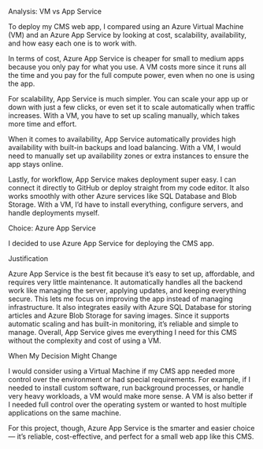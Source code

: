 Analysis: VM vs App Service

To deploy my CMS web app, I compared using an Azure Virtual Machine (VM) and an Azure App Service by looking at cost, scalability, availability, and how easy each one is to work with.

In terms of cost, Azure App Service is cheaper for small to medium apps because you only pay for what you use. A VM costs more since it runs all the time and you pay for the full compute power, even when no one is using the app.

For scalability, App Service is much simpler. You can scale your app up or down with just a few clicks, or even set it to scale automatically when traffic increases. With a VM, you have to set up scaling manually, which takes more time and effort.

When it comes to availability, App Service automatically provides high availability with built-in backups and load balancing. With a VM, I would need to manually set up availability zones or extra instances to ensure the app stays online.

Lastly, for workflow, App Service makes deployment super easy. I can connect it directly to GitHub or deploy straight from my code editor. It also works smoothly with other Azure services like SQL Database and Blob Storage. With a VM, I’d have to install everything, configure servers, and handle deployments myself.

Choice: Azure App Service

I decided to use Azure App Service for deploying the CMS app.

Justification

Azure App Service is the best fit because it’s easy to set up, affordable, and requires very little maintenance. It automatically handles all the backend work like managing the server, applying updates, and keeping everything secure. This lets me focus on improving the app instead of managing infrastructure. It also integrates easily with Azure SQL Database for storing articles and Azure Blob Storage for saving images. Since it supports automatic scaling and has built-in monitoring, it’s reliable and simple to manage. Overall, App Service gives me everything I need for this CMS without the complexity and cost of using a VM.

When My Decision Might Change

I would consider using a Virtual Machine if my CMS app needed more control over the environment or had special requirements. For example, if I needed to install custom software, run background processes, or handle very heavy workloads, a VM would make more sense. A VM is also better if I needed full control over the operating system or wanted to host multiple applications on the same machine.

For this project, though, Azure App Service is the smarter and easier choice — it’s reliable, cost-effective, and perfect for a small web app like this CMS.
